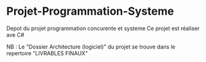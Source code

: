 # Projet-Programmation-Systeme

Depot du projet programmation concurente et systeme
Ce projet est réaliser ave C#

NB : Le "Dossier Architecture (logiciel)" du projet se trouve dans le repertoire "LIVRABLES FINAUX"
